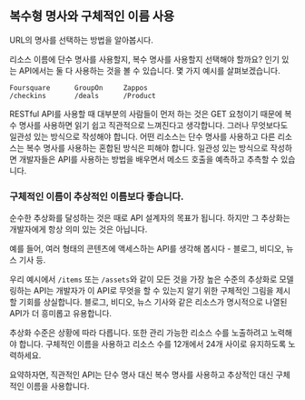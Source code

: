 ## 복수형 명사와 구체적인 이름 사용

URL의 명사를 선택하는 방법을 알아봅시다.

리소스 이름에 단수 명사를 사용할지, 복수 명사를 사용할지 선택해야 할까요?
인기 있는 API에서는 둘 다 사용하는 것을 볼 수 있습니다.
몇 가지 예시를 살펴보겠습니다.

```text
Foursquare      GroupOn     Zappos
/checkins       /deals      /Product
```

RESTful API를 사용할 때 대부분의 사람들이 먼저 하는 것은 GET 요청이기 때문에 복수 명사를 사용하면 읽기 쉽고 직관적으로 느껴진다고 생각합니다.
그러나 무엇보다도 일관성 있는 방식으로 작성해야 합니다.
어떤 리소스는 단수 명사를 사용하고 다른 리소스는 복수 명사를 사용하는 혼합된 방식은 피해야 합니다.
일관성 있는 방식으로 작성하면 개발자들은 API를 사용하는 방법을 배우면서 메소드 호출을 예측하고 추측할 수 있습니다.

### 구체적인 이름이 추상적인 이름보다 좋습니다.

순수한 추상화를 달성하는 것은 때로 API 설계자의 목표가 됩니다.
하지만 그 추상화는 개발자에게 항상 의미 있는 것은 아닙니다.

예를 들어, 여러 형태의 콘텐츠에 액세스하는 API를 생각해 봅시다 - 블로그, 비디오, 뉴스 기사 등.

우리 예시에서 `/items` 또는 `/assets`와 같이 모든 것을 가장 높은 수준의 추상화로 모델링하는 API는 개발자가 이 API로 무엇을 할 수 있는지 알기 위한 구체적인 그림을 제시할 기회를 상실합니다.
블로그, 비디오, 뉴스 기사와 같은 리소스가 명시적으로 나열된 API가 더 흥미롭고 유용합니다.

추상화 수준은 상황에 따라 다릅니다.
또한 관리 가능한 리소스 수를 노출하려고 노력해야 합니다.
구체적인 이름을 사용하고 리소스 수를 12개에서 24개 사이로 유지하도록 노력하세요.

요약하자면, 직관적인 API는 단수 명사 대신 복수 명사를 사용하고 추상적인 대신 구체적인 이름을 사용합니다.
